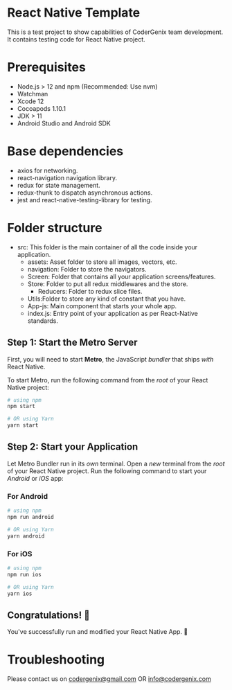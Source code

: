 
# React Native Template

This is a test project to show capabilities of CoderGenix team development. It contains testing code for React Native project.

# Prerequisites

- Node.js > 12 and npm (Recommended: Use nvm)
- Watchman
- Xcode 12
- Cocoapods 1.10.1
- JDK > 11
- Android Studio and Android SDK

# Base dependencies

- axios for networking.
- react-navigation navigation library.
- redux for state management.
- redux-thunk to dispatch asynchronous actions.
- jest and react-native-testing-library for testing.

# Folder structure

* src: This folder is the main container of all the code inside your application.
    * assets: Asset folder to store all images, vectors, etc.
    * navigation: Folder to store the navigators.
    * Screen: Folder that contains all your application screens/features.
    * Store: Folder to put all redux middlewares and the store.
        * Reducers: Folder to redux slice files.
    * Utils:Folder to store any kind of constant that you have.
    * App-js: Main component that starts your whole app.
    * index.js: Entry point of your application as per React-Native standards.

## Step 1: Start the Metro Server

First, you will need to start **Metro**, the JavaScript _bundler_ that ships _with_ React Native.

To start Metro, run the following command from the _root_ of your React Native project:

```bash
# using npm
npm start

# OR using Yarn
yarn start
```

## Step 2: Start your Application

Let Metro Bundler run in its _own_ terminal. Open a _new_ terminal from the _root_ of your React Native project. Run the following command to start your _Android_ or _iOS_ app:

### For Android

```bash
# using npm
npm run android

# OR using Yarn
yarn android
```
### For iOS
```bash
# using npm
npm run ios

# OR using Yarn
yarn ios
```

## Congratulations! :tada:

You've successfully run and modified your React Native App. :partying_face:

# Troubleshooting

Please contact us on codergenix@gmail.com OR info@codergenix.com